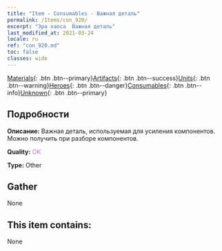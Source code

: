 ```yaml
---
title: "Item - Consumables - Важная деталь"
permalink: /Items/con_920/
excerpt: "Эра хаоса  Важная деталь"
last_modified_at: 2021-03-24
locale: ru
ref: "con_920.md"
toc: false
classes: wide
---
```

 [Materials](/ru/Items/){: .btn .btn--primary}[Artifacts](/ru/Items/Artifacts/){: .btn .btn--success}[Units](/ru/Items/Units/){: .btn .btn--warning}[Heroes](/ru/Items/Heroes/){: .btn .btn--danger}[Consumables](/ru/Items/Consumables/){: .btn .btn--info}[Unknown](/ru/Items/Unknown/){: .btn .btn--primary}

## Подробности
 **Описание:** Важная деталь, используемая для усиления компонентов. Можно получить при разборе компонентов.

 **Quality:** <span style="color: #DA70D6">OK</span>

 **Type:** Other

## Gather

  None

## This item contains:

  None

